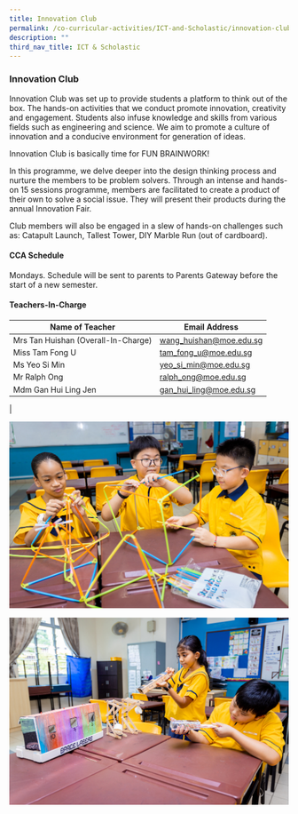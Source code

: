 ```yaml
---
title: Innovation Club
permalink: /co-curricular-activities/ICT-and-Scholastic/innovation-club/
description: ""
third_nav_title: ICT & Scholastic
---
```

### Innovation Club

Innovation Club was set up to provide students a platform to think out of the box. The hands-on activities that we conduct promote innovation, creativity and engagement. Students also infuse knowledge and skills from various fields such as engineering and science. We aim to promote a culture of innovation and a conducive environment for generation of ideas.

Innovation Club is basically time for FUN BRAINWORK!

In this programme, we delve deeper into the design thinking process and nurture the members to be problem solvers. Through an intense and hands-on 15 sessions programme, members are facilitated to create a product of their own to solve a social issue. They will present their products during the annual Innovation Fair.

Club members will also be engaged in a slew of hands-on challenges such as: Catapult Launch, Tallest Tower, DIY Marble Run (out of cardboard).

#### CCA Schedule
Mondays. Schedule will be sent to parents to Parents Gateway before the start of a new semester.

#### Teachers-In-Charge

| Name of Teacher | Email Address |
|---|---|
| Mrs Tan Huishan (Overall-In-Charge)  | [wang_huishan@moe.edu.sg](mailto:wang_huishan@moe.edu.sg)  |
| Miss Tam Fong U | [tam_fong_u@moe.edu.sg](mailto:tam_fong_u@moe.edu.sg) |
| Ms Yeo Si Min | [yeo_si_min@moe.edu.sg](mailto:yeo_si_min@moe.edu.sg) |
| Mr Ralph Ong  | [ralph_ong@moe.edu.sg](mailto:ralph_ong@moe.edu.sg)  |
| Mdm Gan Hui Ling Jen | [gan_hui_ling@moe.edu.sg](mailto:gan_hui_ling@moe.edu.sg) |
|

![](/images/CCA/ICT/inno1.jpg)

![](/images/CCA/ICT/inno2.jpg)

